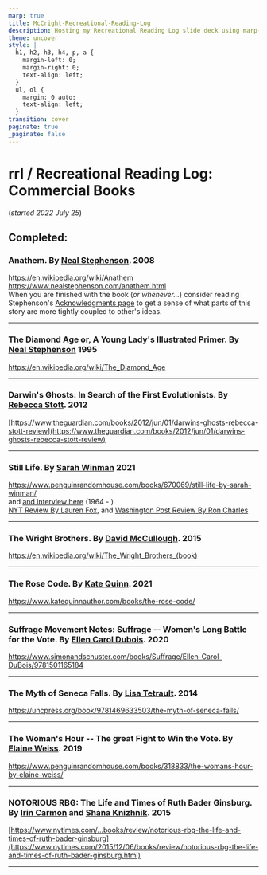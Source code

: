 ```yaml
---
marp: true
title: McCright-Recreational-Reading-Log
description: Hosting my Recreational Reading Log slide deck using marp-cli
theme: uncover
style: |
  h1, h2, h3, h4, p, a {
    margin-left: 0;
    margin-right: 0;
    text-align: left;
  }
  ul, ol {
    margin: 0 auto;
    text-align: left;
  }
transition: cover
paginate: true
_paginate: false
---
```


# rrl / Recreational Reading Log: Commercial Books  
(*started 2022 July 25*)  
## Completed:  

### Anathem. By [Neal Stephenson](https://en.wikipedia.org/wiki/Neal_Stephenson).  2008  
https://en.wikipedia.org/wiki/Anathem  
https://www.nealstephenson.com/anathem.html  
When you are finished with the book (*or whenever...*) consider reading Stephenson's [Acknowledgments page](https://www.nealstephenson.com/acknowledgments.html) to get a sense of what parts of this story are more tightly coupled to other's ideas.  

---

### The Diamond Age or, A Young Lady's Illustrated Primer.  By [Neal Stephenson](https://en.wikipedia.org/wiki/Neal_Stephenson)  1995  
https://en.wikipedia.org/wiki/The_Diamond_Age  

---

### Darwin's Ghosts: In Search of the First Evolutionists. By [Rebecca Stott](https://en.wikipedia.org/wiki/Rebecca_Stott).  2012  
[https://www.theguardian.com/books/2012/jun/01/darwins-ghosts-rebecca-stott-review](https://www.theguardian.com/books/2012/jun/01/darwins-ghosts-rebecca-stott-review)  

---

### Still Life.  By [Sarah Winman](https://en.wikipedia.org/wiki/Sarah_Winman) 2021  
https://www.penguinrandomhouse.com/books/670069/still-life-by-sarah-winman/  
 and [and interview here](https://www.abc.net.au/news/2022-08-06/sarah-winman-still-life-book-interview/101300474) (1964 - )  
[NYT Review By Lauren Fox](https://www.nytimes.com/2021/11/02/books/review/still-life-sarah-winman.html), and [Washington Post Review By Ron Charles](https://www.washingtonpost.com/entertainment/books/still-life-sarah-winman-book-review/2021/11/22/2eb81bca-4bcc-11ec-b0b0-766bbbe79347_story.html)  

---

### The Wright Brothers. By [David McCullough](https://en.wikipedia.org/wiki/David_McCullough). 2015  
https://en.wikipedia.org/wiki/The_Wright_Brothers_(book)  

---

### The Rose Code. By [Kate Quinn](https://en.wikipedia.org/wiki/Kate_Quinn).  2021  
https://www.katequinnauthor.com/books/the-rose-code/  

---

### Suffrage Movement Notes: Suffrage -- Women's Long Battle for the Vote.  By [Ellen Carol Dubois](https://ellencaroldubois.com/about/).  2020  
https://www.simonandschuster.com/books/Suffrage/Ellen-Carol-DuBois/9781501165184  
  
---

### The Myth of Seneca Falls.  By [Lisa Tetrault](https://www.cmu.edu/dietrich/history/people/faculty/tetrault.html).  2014  
https://uncpress.org/book/9781469633503/the-myth-of-seneca-falls/  

---

### The Woman's Hour -- The great Fight to Win the Vote.  By [Elaine Weiss](https://elaineweiss.com/bio/).  2019  
https://www.penguinrandomhouse.com/books/318833/the-womans-hour-by-elaine-weiss/  
  
---

### NOTORIOUS RBG: The Life and Times of Ruth Bader Ginsburg.  By [Irin Carmon](https://en.wikipedia.org/wiki/Irin_Carmon) and [Shana Knizhnik](https://en.wikipedia.org/wiki/Shana_Knizhnik).  2015  
[https://www.nytimes.com/...books/review/notorious-rbg-the-life-and-times-of-ruth-bader-ginsburg](https://www.nytimes.com/2015/12/06/books/review/notorious-rbg-the-life-and-times-of-ruth-bader-ginsburg.html)  

---
